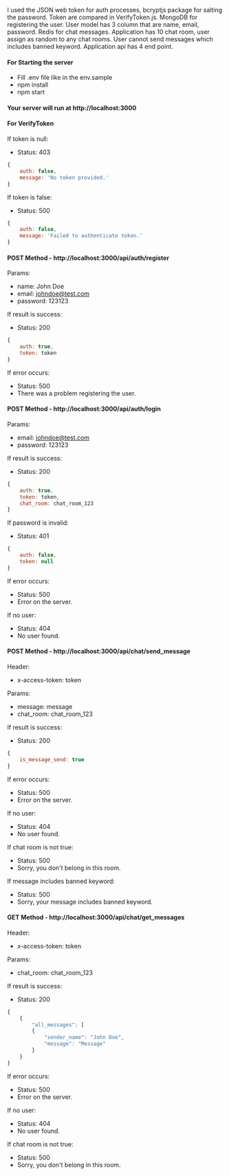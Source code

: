I used the JSON web token for auth processes, bcryptjs package for salting the password.
Token are compared in VerifyToken.js.
MongoDB for registering the user. User model has 3 column that are name, email, password. 
Redis for chat messages. Application has 10 chat room, user assign as random to any chat rooms. User cannot send messages which includes banned keyword. 
Application api has 4 end point.

#### For Starting the server

* Fill .env file like in the env.sample
* npm install
* npm start

#### Your server will run at http://localhost:3000

#### For VerifyToken

If token is null:
* Status: 403
```javascript
{ 
    auth: false, 
    message: 'No token provided.'
}
```

If token is false:
* Status: 500
```javascript
{ 
    auth: false, 
    message: 'Failed to authenticate token.'
}
```

#### POST Method - http://localhost:3000/api/auth/register

Params:
* name: John Doe
* email: johndoe@test.com
* password: 123123

If result is success:
* Status: 200
```javascript
{ 
    auth: true, 
    token: token 
}
```
If error occurs:
* Status: 500
* There was a problem registering the user.

#### POST Method - http://localhost:3000/api/auth/login

Params:
* email: johndoe@test.com
* password: 123123

If result is success:
* Status: 200
```javascript
{
    auth: true, 
    token: token, 
    chat_room: chat_room_123
}
```

If password is invalid:
* Status: 401
```javascript
{ 
    auth: false, 
    token: null
}
```

If error occurs:
* Status: 500
* Error on the server.

If no user:
* Status: 404
* No user found.

#### POST Method - http://localhost:3000/api/chat/send_message

Header:
* x-access-token: token

Params:
* message: message
* chat_room: chat_room_123

If result is success:
* Status: 200
```javascript
{
    is_message_send: true
}
```
If error occurs:
* Status: 500
* Error on the server.

If no user:
* Status: 404
* No user found.

If chat room is not true:
* Status: 500
* Sorry, you don't belong in this room.

If message includes banned keyword:
* Status: 500
* Sorry, your message includes banned keyword.


#### GET Method - http://localhost:3000/api/chat/get_messages

Header:
* x-access-token: token

Params:
* chat_room: chat_room_123

If result is success:
* Status: 200
```javascript
{
    {
        "all_messages": [
        {
            "sender_name": "John Doe",
            "message": "Message"
        }
    }
}
```
If error occurs:
* Status: 500
* Error on the server.

If no user:
* Status: 404
* No user found.

If chat room is not true:
* Status: 500
* Sorry, you don't belong in this room.